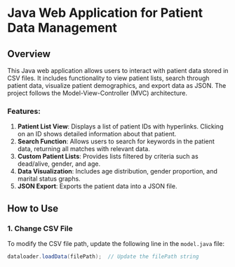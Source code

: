 # Java Web Application for Patient Data Management

## Overview

This Java web application allows users to interact with patient data stored in CSV files. It includes functionality to view patient lists, search through patient data, visualize patient demographics, and export data as JSON. The project follows the Model-View-Controller (MVC) architecture.

### Features:

1. **Patient List View**: Displays a list of patient IDs with hyperlinks. Clicking on an ID shows detailed information about that patient.
2. **Search Function**: Allows users to search for keywords in the patient data, returning all matches with relevant data.
3. **Custom Patient Lists**: Provides lists filtered by criteria such as dead/alive, gender, and age.
4. **Data Visualization**: Includes age distribution, gender proportion, and marital status graphs.
5. **JSON Export**: Exports the patient data into a JSON file.

## How to Use

### 1. Change CSV File

To modify the CSV file path, update the following line in the `model.java` file:

```java
dataloader.loadData(filePath);  // Update the filePath string
```
